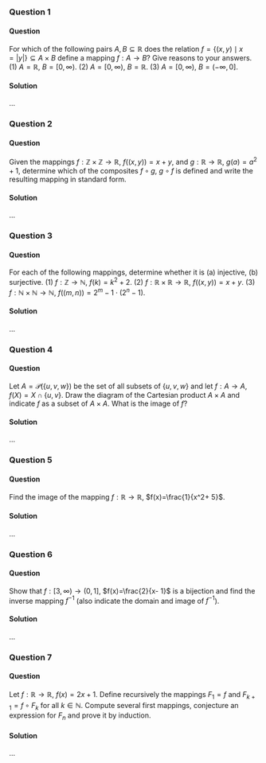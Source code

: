 ### Question 1

#### Question

For which of the following pairs $A, B\subseteq\mathbb{R}$ does the relation $f=\{(x, y)\mid x=|y|\}\subseteq A\times B$ define a mapping $f: A\to B$? Give reasons to your answers. (1) $A=\mathbb{R}$, $B=[0,\infty)$. (2) $A=[0,\infty)$, $B=\mathbb{R}$. (3) $A=[0,\infty)$, $B=(-\infty, 0]$.

#### Solution

...

### Question 2

#### Question

Given the mappings $f:\mathbb{Z}\times\mathbb{Z}\to\mathbb{R}$, $f((x, y))= x+ y$, and $g:\mathbb{R}\to\mathbb{R}$, $g(a)= a^2+ 1$, determine which of the composites $f\circ g$, $g\circ f$ is defined and write the resulting mapping in standard form.

#### Solution

...

### Question 3

#### Question

For each of the following mappings, determine whether it is (a) injective, (b) surjective. (1) $f:\mathbb{Z}\to\mathbb{N}$, $f(k)= k^2+ 2$. (2) $f:\mathbb{R}\times\mathbb{R}\to\mathbb{R}$, $f((x, y))= x+ y$. (3) $f:\mathbb{N}\times\mathbb{N}\to\mathbb{N}$, $f((m, n))= 2^m- 1\cdot(2^n- 1)$.

#### Solution

...

### Question 4

#### Question

Let $A=\mathcal{P}(\{u, v, w\})$ be the set of all subsets of $\{u, v, w\}$ and let $f: A\to A$, $f(X)= X\cap\{u, v\}$. Draw the diagram of the Cartesian product $A\times A$ and indicate $f$ as a subset of $A\times A$. What is the image of $f$?

#### Solution

...

### Question 5

#### Question

Find the image of the mapping $f:\mathbb{R}\to\mathbb{R}$, $f(x)=\frac{1}{x^2+ 5}$.

#### Solution

...

### Question 6

#### Question

Show that $f:[3,\infty)\to(0, 1]$, $f(x)=\frac{2}{x- 1}$ is a bijection and find the inverse mapping $f^{-1}$ (also indicate the domain and image of $f^{-1}$).

#### Solution

...

### Question 7

#### Question

Let $f:\mathbb{R}\to\mathbb{R}$, $f(x)= 2x+ 1$. Define recursively the mappings $F_1= f$ and $F_{k+1}= f\circ F_k$ for all $k\in\mathbb{N}$. Compute several first mappings, conjecture an expression for $F_n$ and prove it by induction.

#### Solution

...